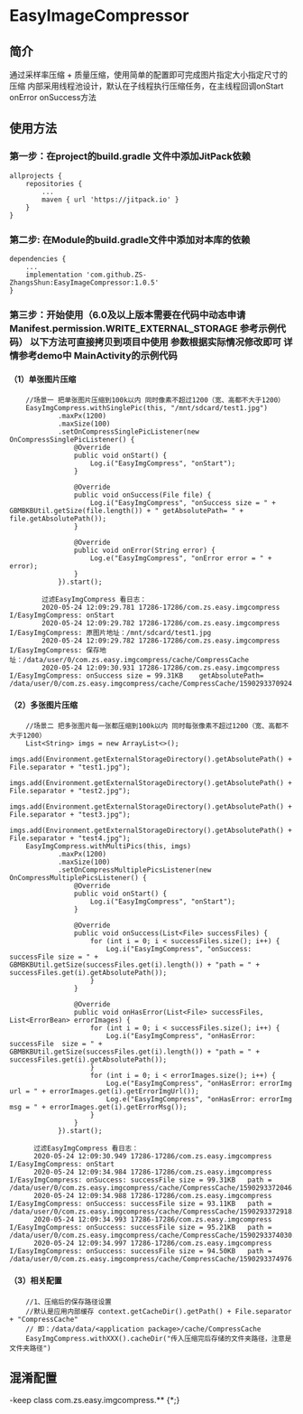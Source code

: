 # EasyImageCompressor
## 简介

 通过采样率压缩 + 质量压缩，使用简单的配置即可完成图片指定大小指定尺寸的压缩
 内部采用线程池设计，默认在子线程执行压缩任务，在主线程回调onStart onError onSuccess方法

## 使用方法

### 第一步：在project的build.gradle 文件中添加JitPack依赖

    allprojects {
        repositories {
            ...
            maven { url 'https://jitpack.io' }
        }
    }

### 第二步: 在Module的build.gradle文件中添加对本库的依赖

    dependencies {
        ...
        implementation 'com.github.ZS-ZhangsShun:EasyImageCompressor:1.0.5'
    }


### 第三步：开始使用（6.0及以上版本需要在代码中动态申请Manifest.permission.WRITE_EXTERNAL_STORAGE 参考示例代码） 以下方法可直接拷贝到项目中使用 参数根据实际情况修改即可 详情参考demo中 MainActivity的示例代码

#### （1）单张图片压缩

        //场景一 把单张图片压缩到100k以内 同时像素不超过1200（宽、高都不大于1200）
        EasyImgCompress.withSinglePic(this, "/mnt/sdcard/test1.jpg")
                .maxPx(1200)
                .maxSize(100)
                .setOnCompressSinglePicListener(new OnCompressSinglePicListener() {
                    @Override
                    public void onStart() {
                        Log.i("EasyImgCompress", "onStart");
                    }

                    @Override
                    public void onSuccess(File file) {
                        Log.i("EasyImgCompress", "onSuccess size = " + GBMBKBUtil.getSize(file.length()) + " getAbsolutePath= " + file.getAbsolutePath());
                    }

                    @Override
                    public void onError(String error) {
                        Log.e("EasyImgCompress", "onError error = " + error);
                    }
                }).start();

            过滤EasyImgCompress 看日志：
            2020-05-24 12:09:29.781 17286-17286/com.zs.easy.imgcompress I/EasyImgCompress: onStart
            2020-05-24 12:09:29.782 17286-17286/com.zs.easy.imgcompress I/EasyImgCompress: 原图片地址：/mnt/sdcard/test1.jpg
            2020-05-24 12:09:29.782 17286-17286/com.zs.easy.imgcompress I/EasyImgCompress: 保存地址：/data/user/0/com.zs.easy.imgcompress/cache/CompressCache
            2020-05-24 12:09:30.931 17286-17286/com.zs.easy.imgcompress I/EasyImgCompress: onSuccess size = 99.31KB    getAbsolutePath= /data/user/0/com.zs.easy.imgcompress/cache/CompressCache/1590293370924.jpg

#### （2）多张图片压缩

        //场景二 把多张图片每一张都压缩到100k以内 同时每张像素不超过1200（宽、高都不大于1200）
        List<String> imgs = new ArrayList<>();
        imgs.add(Environment.getExternalStorageDirectory().getAbsolutePath() + File.separator + "test1.jpg");
        imgs.add(Environment.getExternalStorageDirectory().getAbsolutePath() + File.separator + "test2.jpg");
        imgs.add(Environment.getExternalStorageDirectory().getAbsolutePath() + File.separator + "test3.jpg");
        imgs.add(Environment.getExternalStorageDirectory().getAbsolutePath() + File.separator + "test4.jpg");
        EasyImgCompress.withMultiPics(this, imgs)
                .maxPx(1200)
                .maxSize(100)
                .setOnCompressMultiplePicsListener(new OnCompressMultiplePicsListener() {
                    @Override
                    public void onStart() {
                        Log.i("EasyImgCompress", "onStart");
                    }

                    @Override
                    public void onSuccess(List<File> successFiles) {
                        for (int i = 0; i < successFiles.size(); i++) {
                            Log.i("EasyImgCompress", "onSuccess: successFile size = " + GBMBKBUtil.getSize(successFiles.get(i).length()) + "path = " + successFiles.get(i).getAbsolutePath());
                        }
                    }

                    @Override
                    public void onHasError(List<File> successFiles, List<ErrorBean> errorImages) {
                        for (int i = 0; i < successFiles.size(); i++) {
                            Log.i("EasyImgCompress", "onHasError: successFile  size = " + GBMBKBUtil.getSize(successFiles.get(i).length()) + "path = " + successFiles.get(i).getAbsolutePath());
                        }
                        for (int i = 0; i < errorImages.size(); i++) {
                            Log.e("EasyImgCompress", "onHasError: errorImg url = " + errorImages.get(i).getErrorImgUrl());
                            Log.e("EasyImgCompress", "onHasError: errorImg msg = " + errorImages.get(i).getErrorMsg());
                        }
                    }
                }).start();

          过滤EasyImgCompress 看日志：
          2020-05-24 12:09:30.949 17286-17286/com.zs.easy.imgcompress I/EasyImgCompress: onStart
          2020-05-24 12:09:34.984 17286-17286/com.zs.easy.imgcompress I/EasyImgCompress: onSuccess: successFile size = 99.31KB   path = /data/user/0/com.zs.easy.imgcompress/cache/CompressCache/1590293372046.jpg
          2020-05-24 12:09:34.988 17286-17286/com.zs.easy.imgcompress I/EasyImgCompress: onSuccess: successFile size = 93.11KB   path = /data/user/0/com.zs.easy.imgcompress/cache/CompressCache/1590293372918.jpg
          2020-05-24 12:09:34.993 17286-17286/com.zs.easy.imgcompress I/EasyImgCompress: onSuccess: successFile size = 95.21KB   path = /data/user/0/com.zs.easy.imgcompress/cache/CompressCache/1590293374030.jpg
          2020-05-24 12:09:34.997 17286-17286/com.zs.easy.imgcompress I/EasyImgCompress: onSuccess: successFile size = 94.50KB   path = /data/user/0/com.zs.easy.imgcompress/cache/CompressCache/1590293374976.jpg

#### （3）相关配置

        //1、压缩后的保存路径设置
        //默认是应用内部缓存 context.getCacheDir().getPath() + File.separator + "CompressCache"
        // 即：/data/data/<application package>/cache/CompressCache
        EasyImgCompress.withXXX().cacheDir("传入压缩完后存储的文件夹路径，注意是文件夹路径")



## 混淆配置
  -keep class com.zs.easy.imgcompress.** {*;}
